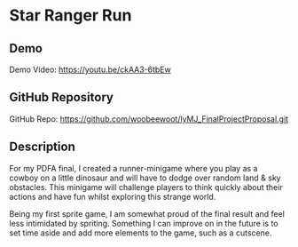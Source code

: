 # Star Ranger Run

## Demo
Demo Video: https://youtu.be/ckAA3-6tbEw

## GitHub Repository
GitHub Repo: https://github.com/woobeewoot/lyMJ_FinalProjectProposal.git

## Description
For my PDFA final, I created a runner-minigame where you play as a cowboy on a little dinosaur and will have to dodge over random land & sky obstacles. This minigame will challenge players to think quickly about their actions and have fun whilst exploring this strange world.
  
  Being my first sprite game, I am somewhat proud of the final result and feel less intimidated by spriting. Something I can improve on in the future is to set time aside and add more elements to the game, such as a cutscene.
